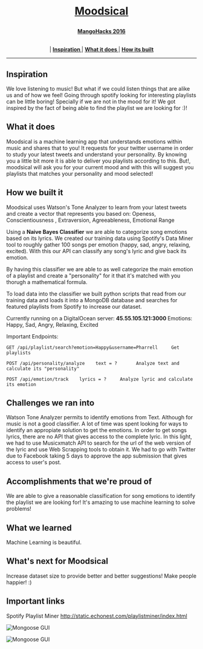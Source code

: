 <h1><p align="center"><a href="http://devpost.com/software/moodsical" target="_blank">Moodsical</a></p></h1>

<p align="center">
  <a href="http://mangohacks16.devpost.com/"><b>MangoHacks 2016</b></a>
</p>

<p align="center">
<br>
|
<b><a href="#inspiration"> Inspiration </a></b>|
<b><a href="#what-it-does"> What it does </a></b>|
<b><a href="#how-we-built-it"> How its built </a></b>

</p>

---

## Inspiration
We love listening to music! But what if we could listen things that are alike us and of how we feel!
Going through spotify looking for interesting playlists can be little boring! Specially if we are not in the mood for it!
We got inspired by the fact of being able to find the playlist we are looking for :)!

## What it does
Moodsical is a machine learning app that understands emotions within music and shares that to you!
It requests for your twitter username in order to study your latest tweets and understand your personality.
By knowing you a little bit more it is able to deliver you playlists according to this.
But!, moodsical will ask you for your current mood and with this will suggest you playlists that matches your personality and mood selected!

## How we built it
Moodsical uses Watson's Tone Analyzer to learn from your latest tweets and create a vector that represents you based on: Openess, Conscientiousness
, Extraversion, Agreeableness, Emotional Range

Using a <strong>Naive Bayes Classifier</strong> we are able to categorize song emotions based on its lyrics. We created our training data using Spotify's Data Miner tool to roughly gather 100 songs per emotion (happy, sad, angry, relaxing, excited). With this our API can classify any song's lyric and give back its emotion.

By having this classifier we are able to as well categorize the main emotion of a playlist and create a "personality" for it that it's matched with you thorugh a mathematical formula.

To load data into the classifier we built python scripts that read from our training data and loads it into a MongoDB database and searches for featured playlists from Spotify to increase our dataset.

Currently running on a DigitalOcean server:  <strong> 45.55.105.121:3000 </strong>
Emotions:  Happy, Sad, Angry, Relaxing, Excited

Important Endpoints:

	GET /api/playlist/search?emotion=Happy&username=Pharrell     Get playlists 

	POST /api/personality/analyze    text = ?		Analyze text and calculate its "personality"

	POST /api/emotion/track    lyrics = ?     Analyze lyric and calculate its emotion


## Challenges we ran into
Watson Tone Analyzer permits to identify emotions from Text. Although for music is not a good classifier. A lot of time was spent looking for ways to identify an appropiate solution to get the emotions.
In order to get songs lyrics, there are no API that gives access to the complete lyric. In this light, we had to use Musicxmatch API to search for the url of the web version of the lyric and use Web Scrapping tools to obtain it.
We had to go with Twitter due to Facebook taking 5 days to approve the app submission that gives access to user's post.

## Accomplishments that we're proud of
We are able to give a reasonable classification for song emotions to identify the playlist we are looking for!
It's amazing to use machine learning to solve problems!

## What we learned
Machine Learning is beautiful. 

## What's next for Moodsical
Increase dataset size to provide better and better suggestions! 
Make people happier! :)


## Important links
Spotify Playlist Miner  http://static.echonest.com/playlistminer/index.html


![Mongoose GUI](https://raw.githubusercontent.com/castjosem/moodsical/master/mongoose.PNG)

![Mongoose GUI](https://raw.githubusercontent.com/castjosem/moodsical/master/data_loading.PNG)

